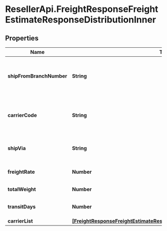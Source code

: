 # ResellerApi.FreightResponseFreightEstimateResponseDistributionInner

## Properties

Name | Type | Description | Notes
------------ | ------------- | ------------- | -------------
**shipFromBranchNumber** | **String** | The ID of the warehouse the line item will ship from. | [optional] 
**carrierCode** | **String** | The code for the shipping carrier for the line item. | [optional] 
**shipVia** | **String** | The name of the shipping carrier. | [optional] 
**freightRate** | **Number** | Estimated freight charge. | [optional] 
**totalWeight** | **Number** | Total weight. | [optional] 
**transitDays** | **Number** | Number of transit days. | [optional] 
**carrierList** | [**[FreightResponseFreightEstimateResponseDistributionInnerCarrierListInner]**](FreightResponseFreightEstimateResponseDistributionInnerCarrierListInner.md) |  | [optional] 


